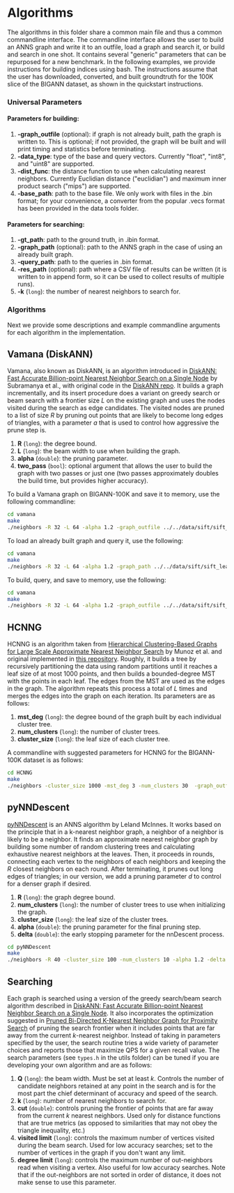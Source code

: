 # Algorithms

The algorithms in this folder share a common main file and thus a common commandline interface. The commandline interface allows the user to build an ANNS graph and write it to an outfile, load a graph and search it, or build and search in one shot. It contains several "generic" parameters that can be repurposed for a new benchmark. In the following examples, we provide instructions for building indices using bash. The instructions assume that the user has downloaded, converted, and built groundtruth for the 100K slice of the BIGANN dataset, as shown in the quickstart instructions.

### Universal Parameters

#### Parameters for building:
1. **-graph_outfile** (optional): if graph is not already built, path the graph is written to. This is optional; if not provided, the graph will be built and will print timing and statistics before terminating.
2. **-data_type**: type of the base and query vectors. Currently "float", "int8", and "uint8" are supported.
3. **-dist_func**: the distance function to use when calculating nearest neighbors. Currently Euclidian distance ("euclidian") and maximum inner product search ("mips") are supported.
4. **-base_path**: path to the base file. We only work with files in the .bin format; for your convenience, a converter from the popular .vecs format has been provided in the data tools folder.

#### Parameters for searching:

1. **-gt_path**: path to the ground truth, in .ibin format.
2. **-graph_path** (optional): path to the ANNS graph in the case of using an already built graph.
3. **-query_path**: path to the queries in .bin format.
4. **-res_path** (optional): path where a CSV file of results can be written (it is written to in append form, so it can be used to collect results of multiple runs).
5. **-k** (`long`): the number of nearest neighbors to search for.


### Algorithms

Next we provide some descriptions and example commandline arguments for each algorithm in the implementation.

## Vamana (DiskANN)

Vamana, also known as DiskANN, is an algorithm introduced in [DiskANN: Fast Accurate Billion-point Nearest
Neighbor Search on a Single Node](https://proceedings.neurips.cc/paper_files/paper/2019/file/09853c7fb1d3f8ee67a61b6bf4a7f8e6-Paper.pdf) by Subramanya et al., with original code in the [DiskANN repo](https://github.com/microsoft/DiskANN). It builds a graph incrementally, and its insert procedure does a variant on greedy search or beam search with a frontier size $L$ on the existing graph and uses the nodes visited during the search as edge candidates. The visited nodes are pruned to a list of size $R$ by pruning out points that are likely to become long edges of triangles, with a parameter $a$ that is used to control how aggressive the prune step is. 

1. **R** (`long`): the degree bound.
2. **L** (`long`): the beam width to use when building the graph.
3. **alpha** (`double`): the pruning parameter.
4. **two_pass** (`bool`): optional argument that allows the user to build the graph with two passes or just one (two passes approximately doubles the build time, but provides higher accuracy).

To build a Vamana graph on BIGANN-100K and save it to memory, use the following commandline:

```bash
cd vamana
make
./neighbors -R 32 -L 64 -alpha 1.2 -graph_outfile ../../data/sift/sift_learn_32_64 -data_type float -dist_func Euclidian -base_path ../../data/sift/sift_learn.fbin
```

To load an already built graph and query it, use the following:
```bash
cd vamana
make
./neighbors -R 32 -L 64 -alpha 1.2 -graph_path ../../data/sift/sift_learn_32_64 -query_path ../../data/sift/sift_query.fbin -gt_path ../../data/sift/sift-100K -res_path ../../data/vamana_res.csv -data_type float  -dist_func Euclidian -base_path ../../data/sift/sift_learn.fbin
```

To build, query, and save to memory, use the following:
```bash
cd vamana
make
./neighbors -R 32 -L 64 -alpha 1.2 -graph_outfile ../../data/sift/sift_learn_32_64 -query_path ../../data/sift/sift_query.fbin -gt_path ../../data/sift/sift-100K -res_path ../../data/vamana_res.csv -data_type float -dist_func Euclidian -base_path ../../data/sift/sift_learn.fbin
```

## HCNNG

HCNNG is an algorithm taken from [Hierarchical Clustering-Based Graphs for Large Scale Approximate Nearest Neighbor Search](https://www.researchgate.net/publication/334477189_Hierarchical_Clustering-Based_Graphs_for_Large_Scale_Approximate_Nearest_Neighbor_Search) by Munoz et al. and original implemented in [this repository](https://github.com/jalvarm/hcnng). Roughly, it builds a tree by recursively partitioning the data using random partitions until it reaches a leaf size of at most 1000 points, and then builds a bounded-degree MST with the points in each leaf. The edges from the MST are used as the edges in the graph. The algorithm repeats this process a total of $L$ times and merges the edges into the graph on each iteration. Its parameters are as follows:

1. **mst_deg** (`long`): the degree bound of the graph built by each individual cluster tree.
2. **num_clusters** (`long`): the number of cluster trees.
3. **cluster_size** (`long`): the leaf size of each cluster tree.

A commandline with suggested parameters for HCNNG for the BIGANN-100K dataset is as follows:

```bash
cd HCNNG
make
./neighbors -cluster_size 1000 -mst_deg 3 -num_clusters 30  -graph_outfile ../../data/sift/sift_learn_3_10 -query_path ../../data/sift/sift_query.fbin -gt_path ../../data/sift/sift-100K -res_path ../../data/hcnng_res.csv -data_type float -dist_func Euclidian -base_path ../../data/sift/sift_learn.fbin
```

## pyNNDescent

[pyNNDescent](https://pynndescent.readthedocs.io/en/latest/) is an ANNS algorithm by Leland McInnes. It works based on the principle that in a k-nearest neighbor graph, a neighbor of a neighbor is likely to be a neighbor. It finds an approximate nearest neighbor graph by building some number of random clustering trees and calculating exhaustive nearest neighbors at the leaves. Then, it proceeds in rounds, connecting each vertex to the neighbors of each neighbors and keeping the $R$ closest neighbors on each round. After terminating, it prunes out long edges of triangles; in our version, we add a pruning parameter $d$ to control for a denser graph if desired.

1. **R** (`long`): the graph degree bound.
2. **num_clusters** (`long`): the number of cluster trees to use when initializing the graph.
3. **cluster_size** (`long`): the leaf size of the cluster trees.
4. **alpha** (`double`): the pruning parameter for the final pruning step.
5. **delta** (`double`): the early stopping parameter for the nnDescent process.


```bash
cd pyNNDescent
make
./neighbors -R 40 -cluster_size 100 -num_clusters 10 -alpha 1.2 -delta 0.05 -graph_outfile ../../data/sift/sift_learn_30 -query_path ../../data/sift/sift_query.fbin -gt_path ../../data/sift/sift-100K -res_path ../../data/pynn_res.csv -data_type float -dist_func Euclidian -base_path ../../data/sift/sift_learn.fbin
```

## Searching

Each graph is searched using a version of the greedy search/beam search algorithm described in [DiskANN: Fast Accurate Billion-point Nearest Neighbor Search on a Single Node](https://proceedings.neurips.cc/paper_files/paper/2019/file/09853c7fb1d3f8ee67a61b6bf4a7f8e6-Paper.pdf). It also incorporates the optimization suggested in [Pruned Bi-Directed K-Nearest Neighbor Graph for Proximity Search](https://link.springer.com/chapter/10.1007/978-3-319-46759-7_2) of pruning the search frontier when it includes points that are far away from the current $k$-nearest neighbor. Instead of taking in parameters specified by the user, the search routine tries a wide variety of parameter choices and reports those that maximize QPS for a given recall value. The search parameters (see `types.h` in the utils folder) can be tuned if you are developing your own algorithm and are as follows:

1. **Q** (`long`): the beam width. Must be set at least $k$. Controls the number of candidate neighbors retained at any point in the search and is for the most part the chief determinant of accuracy and speed of the search. 
2. **k** (`long`): number of nearest neighbors to search for. 
3. **cut** (`double`): controls pruning the frontier of points that are far away from the current $k$ nearest neighbors. Used only for distance functions that are true metrics (as opposed to similarities that may not obey the triangle inequality, etc.)
4. **visited limit** (`long`): controls the maximum number of vertices visited during the beam search. Used for low accuracy searches; set to the number of vertices in the graph if you don't want any limit.
5. **degree limit** (`long`): controls the maximum number of out-neighbors read when visiting a vertex. Also useful for low accuracy searches. Note that if the out-neighbors are not sorted in order of distance, it does not make sense to use this parameter. 


